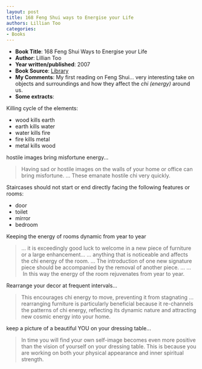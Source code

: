 ```yaml
---
layout: post
title: 168 Feng Shui ways to Energise your Life
authors: Lillian Too
categories:
- Books
---
```



- **Book Title**: 168 Feng Shui Ways to Energise your Life
- **Author**: Lillian Too
- **Year written/published**: 2007
- **Book Source**: [Library](http://vistaweb.nlb.gov.sg/cgi-bin/cw_cgi?fullRecord+7689+3002+12949435+1+0)
- **My Comments**: My first reading on Feng Shui... very interesting take on objects and surroundings and how they affect the _chi (energy)_ around us.
- **Some extracts**:

Killing cycle of the elements:

- wood kills earth
- earth kills water
- water kills fire
- fire kills metal
- metal kills wood

hostile images bring misfortune energy...

> Having sad or hostile images on the walls of your home or office can bring misfortune. ... These emanate hostile chi very quickly.

Staircases should not start or end directly facing the following features or rooms:

- door
- toilet
- mirror
- bedroom

Keeping the energy of rooms dynamic from year to year

> ... it is exceedingly good luck to welcome in a new piece of furniture or a large enhancement... ... anything that is noticeable and affects the chi energy of the room. ... The introduction of one new signature piece should be accompanied by the removal of another piece. ... ...  In this way the energy of the room rejuvenates from year to year.

Rearrange your decor at frequent intervals...

> This encourages chi energy to move, preventing it from stagnating ... rearranging furniture is particularly beneficial because it re-channels the patterns of chi energy, reflecting its dynamic nature and attracting new cosmic energy into your home.

keep a picture of a beautiful YOU on your dressing table...

> In time you will find your own self-image becomes even more positive than the vision of yourself on your dressing table. This is because you are working on both your physical appearance and inner spiritual strength.
